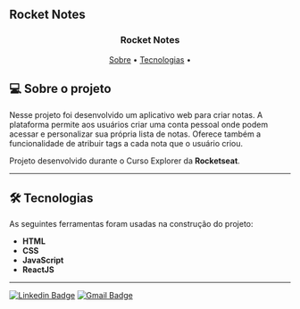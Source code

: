 ## Rocket Notes

<h3 align="center"> 
	Rocket Notes
</h3>

<p align="center">
 <a href="#-sobre-o-projeto">Sobre</a> •
 <a href="#-tecnologias">Tecnologias</a> • 
</p>

## 💻 Sobre o projeto

Nesse projeto foi desenvolvido um aplicativo web para criar notas. A plataforma permite aos usuários criar uma conta pessoal onde podem acessar e personalizar sua própria lista de notas. Oferece também a funcionalidade de atribuir tags a cada nota que o usuário criou.

Projeto desenvolvido durante o Curso Explorer da **Rocketseat**.

---

## 🛠 Tecnologias

As seguintes ferramentas foram usadas na construção do projeto:


- **HTML**
- **CSS**
- **JavaScript**
- **ReactJS**

---

[![Linkedin Badge](https://img.shields.io/badge/-Alan_Freitas-blue?style=flat-square&logo=Linkedin&logoColor=white&link=https://www.linkedin.com/in/alanfreitasbr01/)](https://www.linkedin.com/in/alanfreitasbr01/)
[![Gmail Badge](https://img.shields.io/badge/-freitasbr01@gmail.com-c14438?style=flat-square&logo=Gmail&logoColor=white&link=mailto:freitasbr01@gmail.com)](mailto:freitasbr01@gmail.com)

